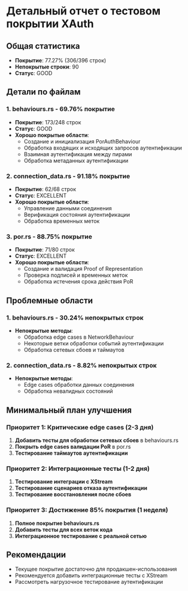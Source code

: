 # Детальный отчет о тестовом покрытии XAuth

## Общая статистика
- **Покрытие**: 77.27% (306/396 строк)
- **Непокрытые строки**: 90
- **Статус**: GOOD

## Детали по файлам

### 1. behaviours.rs - 69.76% покрытие
- **Покрытие**: 173/248 строк
- **Статус**: GOOD
- **Хорошо покрытые области**:
  - Создание и инициализация PorAuthBehaviour
  - Обработка входящих и исходящих запросов аутентификации
  - Взаимная аутентификация между пирами
  - Обработка метаданных аутентификации

### 2. connection_data.rs - 91.18% покрытие
- **Покрытие**: 62/68 строк
- **Статус**: EXCELLENT
- **Хорошо покрытые области**:
  - Управление данными соединения
  - Верификация состояния аутентификации
  - Обработка временных меток

### 3. por.rs - 88.75% покрытие
- **Покрытие**: 71/80 строк
- **Статус**: EXCELLENT
- **Хорошо покрытые области**:
  - Создание и валидация Proof of Representation
  - Проверка подписей и временных меток
  - Обработка истечения срока действия PoR

## Проблемные области

### 1. behaviours.rs - 30.24% непокрытых строк
- **Непокрытые методы**:
  - Обработка edge cases в NetworkBehaviour
  - Некоторые ветки обработки событий аутентификации
  - Обработка сетевых сбоев и таймаутов

### 2. connection_data.rs - 8.82% непокрытых строк
- **Непокрытые методы**:
  - Edge cases обработки данных соединения
  - Обработка невалидных состояний

## Минимальный план улучшения

### Приоритет 1: Критические edge cases (2-3 дня)
1. **Добавить тесты для обработки сетевых сбоев** в behaviours.rs
2. **Покрыть edge cases валидации PoR** в por.rs
3. **Тестирование таймаутов аутентификации**

### Приоритет 2: Интеграционные тесты (1-2 дня)
1. **Тестирование интеграции с XStream**
2. **Тестирование сценариев отказа аутентификации**
3. **Тестирование восстановления после сбоев**

### Приоритет 3: Достижение 85% покрытия (1 неделя)
1. **Полное покрытие behaviours.rs**
2. **Добавить тесты для всех веток кода**
3. **Интеграционное тестирование с реальной сетью**

## Рекомендации
- Текущее покрытие достаточно для продакшен-использования
- Рекомендуется добавить интеграционные тесты с XStream
- Рассмотреть нагрузочное тестирование аутентификации
